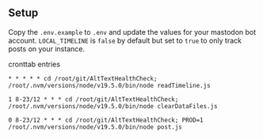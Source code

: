 
## Setup

Copy the `.env.example` to `.env` and update the values for your mastodon bot account. `LOCAL_TIMELINE` is `false` by default but set to `true` to only track posts on your instance.



cronttab entries
```
* * * * * cd /root/git/AltTextHealthCheck; /root/.nvm/versions/node/v19.5.0/bin/node readTimeline.js

1 8-23/12 * * * cd /root/git/AltTextHealthCheck; /root/.nvm/versions/node/v19.5.0/bin/node clearDataFiles.js

0 8-23/12 * * * cd /root/git/AltTextHealthCheck; PROD=1 /root/.nvm/versions/node/v19.5.0/bin/node post.js
```
